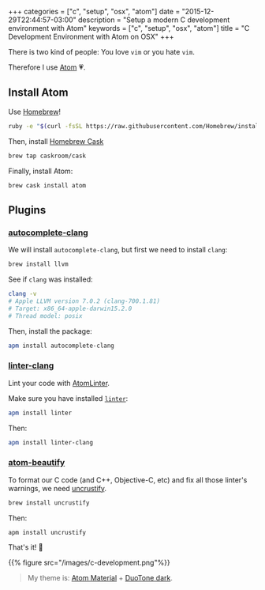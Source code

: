 +++
categories = ["c", "setup", "osx", "atom"]
date = "2015-12-29T22:44:57-03:00"
description = "Setup a modern C development environment with Atom"
keywords = ["c", "setup", "osx", "atom"]
title = "C Development Environment with Atom on OSX"
+++

There is two kind of people: You love `vim` or you hate `vim`.

Therefore I use [Atom](https://atom.io/) 💗.

## Install Atom

Use [Homebrew](http://brew.sh/)!

```sh
ruby -e "$(curl -fsSL https://raw.githubusercontent.com/Homebrew/install/master/install)"
```

Then, install [Homebrew Cask](http://caskroom.io/)

```sh
brew tap caskroom/cask
```

Finally, install Atom:

```sh
brew cask install atom
```

## Plugins

### [autocomplete-clang](https://atom.io/packages/autocomplete-clang)

We will install `autocomplete-clang`, but first we need to install `clang`:

```sh
brew install llvm
```

See if `clang` was installed:

```sh
clang -v
# Apple LLVM version 7.0.2 (clang-700.1.81)
# Target: x86_64-apple-darwin15.2.0
# Thread model: posix
```

Then, install the package:

```sh
apm install autocomplete-clang
```

### [linter-clang](https://atom.io/packages/linter-clang)

Lint your code with [AtomLinter](https://atom.io/users/AtomLinter).

Make sure you have installed [`linter`](https://github.com/atom-community/linter):

```sh
apm install linter
```

Then:

```sh
apm install linter-clang
```

### [atom-beautify](https://atom.io/packages/atom-beautify)

To format our C code (and C++, Objective-C, etc) and fix all those linter's warnings, we need [uncrustify](http://sourceforge.net/projects/uncrustify).

```sh
brew install uncrustify
```

Then:

```
apm install uncrustify
```

That's it! 🎉

{{% figure src="/images/c-development.png"%}}

> My theme is: [Atom Material](https://atom.io/themes/atom-material-ui) + [DuoTone dark](https://atom.io/themes/duotone-dark-syntax).
